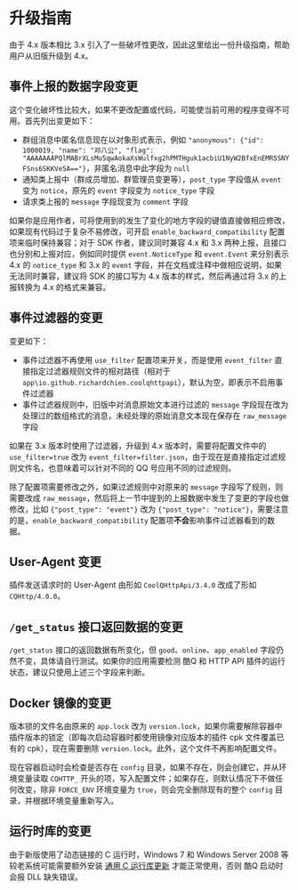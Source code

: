 # 升级指南

由于 4.x 版本相比 3.x 引入了一些破坏性更改，因此这里给出一份升级指南，帮助用户从旧版升级到 4.x。

## 事件上报的数据字段变更

这个变化破坏性比较大，如果不更改配置或代码，可能使当前可用的程序变得不可用。首先列出变更如下：

- 群组消息中匿名信息现在以对象形式表示，例如 `"anonymous": {"id": 1000019, "name": "邓八公", "flag": "AAAAAAAPQlMABrXLsMu5qwAokaXsWulfxg2hPMTHguk1acbiU1NyW2BfxEnEMR5SNYFSns6SKKVe5A=="}`，非匿名消息中此字段为 `null`
- 通知类上报中（群成员增加、群管理员变更等），`post_type` 字段值从 `event` 变为 `notice`，原先的 `event` 字段变为 `notice_type` 字段
- 请求类上报的 `message` 字段现变为 `comment` 字段

如果你是应用作者，可将使用到的发生了变化的地方字段的键值直接做相应修改，如果现有代码过于复杂不易修改，可开启 `enable_backward_compatibility` 配置项来临时保持兼容；对于 SDK 作者，建议同时兼容 4.x 和 3.x 两种上报，且接口也分别和上报对应，例如同时提供 `event.NoticeType` 和 `event.Event` 来分别表示 4.x 的 `notice_type` 和 3.x 的 `event` 字段，并在文档或注释中做相应说明，如果无法同时兼容，建议将 SDK 的接口写为 4.x 版本的样式，然后再通过将 3.x 的上报转换为 4.x 的格式来兼容。

## 事件过滤器的变更

变更如下：

- 事件过滤器不再使用 `use_filter` 配置项来开关，而是使用 `event_filter` 直接指定过滤器规则文件的相对路径（相对于 `app\io.github.richardchien.coolqhttpapi`），默认为空，即表示不启用事件过滤器
- 事件过滤器规则中，旧版中对消息原始文本进行过滤的 `message` 字段现在改为处理过的数组格式的消息，未经处理的原始消息文本现在保存在 `raw_message` 字段

如果在 3.x 版本时使用了过滤器，升级到 4.x 版本时，需要将配置文件中的 `use_filter=true` 改为 `event_filter=filter.json`，由于现在是直接指定过滤规则文件名，也意味着可以针对不同的 QQ 号应用不同的过滤规则。

除了配置项需要修改之外，如果过滤规则中对原来的 `message` 字段写了规则，则需要改成 `raw_message`，然后将上一节中提到的上报数据中发生了变更的字段也做修改，比如 `{"post_type": "event"}` 改为 `{"post_type": "notice"}`，需要注意的是，`enable_backward_compatibility` 配置项**不会**影响事件过滤器看到的数据。

## User-Agent 变更

插件发送请求时的 User-Agent 由形如 `CoolQHttpApi/3.4.0` 改成了形如 `CQHttp/4.0.0`。

## `/get_status` 接口返回数据的变更

`/get_status` 接口的返回数据有所变化，但 `good`、`online`、`app_enabled` 字段仍然不变，具体请自行测试。如果你的应用需要检测 酷Q 和 HTTP API 插件的运行状态，建议只使用上述三个字段来判断。

## Docker 镜像的变更

版本锁的文件名由原来的 `app.lock` 改为 `version.lock`，如果你需要解除容器中插件版本的锁定（即每次启动容器时都使用镜像对应版本的插件 cpk 文件覆盖已有的 cpk），现在需要删除 `version.lock`。此外，这个文件不再影响配置文件。

现在容器启动时会检查是否存在 `config` 目录，如果不存在，则会创建它，并从环境变量读取 `CQHTTP_` 开头的项，写入配置文件；如果存在，则默认情况下不做任何改变，除非 `FORCE_ENV` 环境变量为 `true`，则会完全删除现有的整个 `config` 目录，并根据环境变量重新写入。

## 运行时库的变更

由于新版使用了动态链接的 C 运行时，Windows 7 和 Windows Server 2008 等较老系统可能需要额外安装 [通用 C 运行库更新](https://support.microsoft.com/zh-cn/help/3118401/update-for-universal-c-runtime-in-windows) 才能正常使用，否则 酷Q 启动时会报 DLL 缺失错误。
